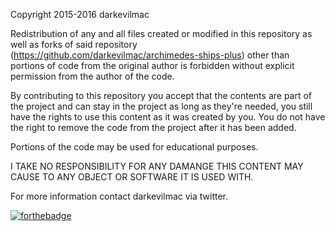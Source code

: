 Copyright 2015-2016 darkevilmac

Redistribution of any and all files created or modified in this repository as well as forks of said repository (https://github.com/darkevilmac/archimedes-ships-plus) other than portions of code from the original author is forbidden without explicit permission from the author of the code.

By contributing to this repository you accept that the contents are part of the project and can stay in the project as long as they're needed, you still have the rights to use this content as it was created by you. You do not have the right to remove the code from the project after it has been added.

Portions of the code may be used for educational purposes.

I TAKE NO RESPONSIBILITY FOR ANY DAMANGE THIS CONTENT MAY CAUSE TO ANY OBJECT OR SOFTWARE IT IS USED WITH.

For more information contact darkevilmac via twitter.

[![forthebadge](http://forthebadge.com/images/badges/made-with-crayons.svg)](http://forthebadge.com)
